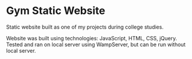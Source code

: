 # Gym Static Website

Static website built as one of my projects during college studies.

Website was built using technologies: JavaScript, HTML, CSS, jQuery. 
Tested and ran on local server using WampServer, but can be run without local server. 
